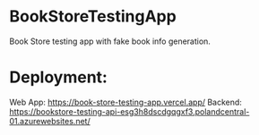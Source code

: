 # BookStoreTestingApp
Book Store testing app with fake book info generation.

# Deployment:
Web App:
https://book-store-testing-app.vercel.app/
Backend:
https://bookstore-testing-api-esg3h8dscdgqgxf3.polandcentral-01.azurewebsites.net/
